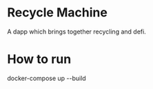 # Recycle Machine
A dapp which brings together recycling and defi.

# How to run
docker-compose up --build